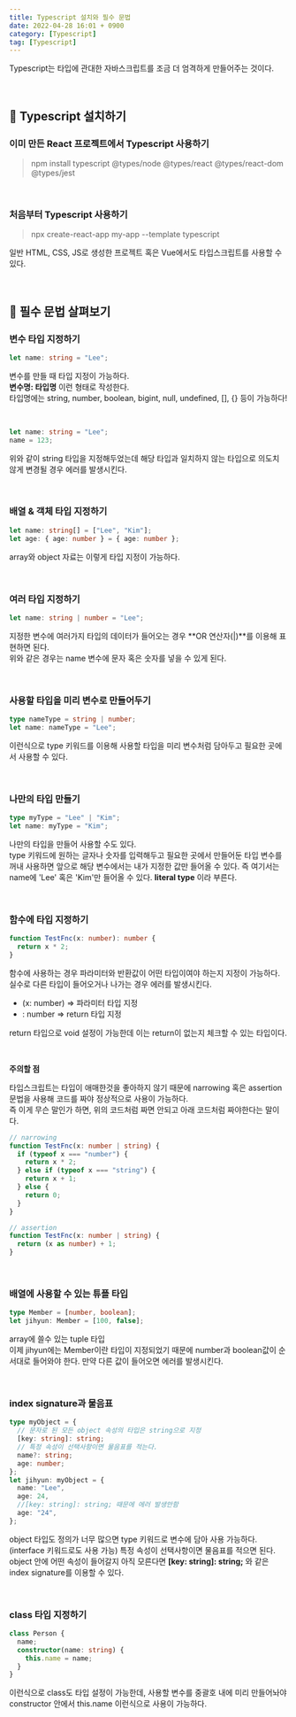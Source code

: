 ```yaml
---
title: Typescript 설치와 필수 문법
date: 2022-04-28 16:01 + 0900
category: [Typescript]
tag: [Typescript]
---
```


Typescript는 타입에 관대한 자바스크립트를 조금 더 엄격하게 만들어주는 것이다.

<br>

## 📌 Typescript 설치하기

### 이미 만든 React 프로젝트에서 Typescript 사용하기

> npm install typescript @types/node @types/react @types/react-dom @types/jest

<br>

### 처음부터 Typescript 사용하기

> npx create-react-app my-app --template typescript

일반 HTML, CSS, JS로 생성한 프로젝트 혹은 Vue에서도 타입스크립트를 사용할 수 있다.

<br>

## 📌 필수 문법 살펴보기

### 변수 타입 지정하기

```ts
let name: string = "Lee";
```

변수를 만들 때 타입 지정이 가능하다.  
**변수명: 타입명** 이런 형태로 작성한다.  
타입명에는 string, number, boolean, bigint, null, undefined, [], {} 등이 가능하다!

<br>

```ts
let name: string = "Lee";
name = 123;
```

위와 같이 string 타입을 지정해두었는데 해당 타입과 일치하지 않는 타입으로 의도치 않게 변경될 경우 에러를 발생시킨다.

<br>

### 배열 & 객체 타입 지정하기

```ts
let name: string[] = ["Lee", "Kim"];
let age: { age: number } = { age: number };
```

array와 object 자료는 이렇게 타입 지정이 가능하다.

<br>

### 여러 타입 지정하기

```ts
let name: string | number = "Lee";
```

지정한 변수에 여러가지 타입의 데이터가 들어오는 경우 **OR 연산자(|)**를 이용해 표현하면 된다.  
위와 같은 경우는 name 변수에 문자 혹은 숫자를 넣을 수 있게 된다.

<br>

### 사용할 타입을 미리 변수로 만들어두기

```ts
type nameType = string | number;
let name: nameType = "Lee";
```

이런식으로 type 키워드를 이용해 사용할 타입을 미리 변수처럼 담아두고 필요한 곳에서 사용할 수 있다.

<br>

### 나만의 타입 만들기

```ts
type myType = "Lee" | "Kim";
let name: myType = "Kim";
```

나만의 타입을 만들어 사용할 수도 있다.  
type 키워드에 원하는 글자나 숫자를 입력해두고 필요한 곳에서 만들어둔 타입 변수를 꺼내 사용하면 앞으로 해당 변수에서는 내가 지정한 값만 들어올 수 있다. 즉 여기서는 name에 'Lee' 혹은 'Kim'만 들어올 수 있다. **literal type** 이라 부른다.

<br>

### 함수에 타입 지정하기

```ts
function TestFnc(x: number): number {
  return x * 2;
}
```

함수에 사용하는 경우 파라미터와 반환값이 어떤 타입이여야 하는지 지정이 가능하다. 실수로 다른 타입이 들어오거나 나가는 경우 에러를 발생시킨다.

- (x: number) => 파라미터 타입 지정
- : number => return 타입 지정

return 타입으로 void 설정이 가능한데 이는 return이 없는지 체크할 수 있는 타입이다.

<br>

**주의할 점**

타입스크립트는 타입이 애매한것을 좋아하지 않기 때문에 narrowing 혹은 assertion 문법을 사용해 코드를 짜야 정상적으로 사용이 가능하다.  
즉 이게 무슨 말인가 하면, 위의 코드처럼 짜면 안되고 아래 코드처럼 짜야한다는 말이다.

```ts
// narrowing
function TestFnc(x: number | string) {
  if (typeof x === "number") {
    return x * 2;
  } else if (typeof x === "string") {
    return x + 1;
  } else {
    return 0;
  }
}

// assertion
function TestFnc(x: number | string) {
  return (x as number) + 1;
}
```

<br>

### 배열에 사용할 수 있는 튜플 타입

```ts
type Member = [number, boolean];
let jihyun: Member = [100, false];
```

array에 쓸수 있는 tuple 타입  
이제 jihyun에는 Member이란 타입이 지정되었기 때문에 number과 boolean값이 순서대로 들어와야 한다. 만약 다른 값이 들어오면 에러를 발생시킨다.

<br>

### index signature과 물음표

```ts
type myObject = {
  // 문자로 된 모든 object 속성의 타입은 string으로 지정
  [key: string]: string;
  // 특정 속성이 선택사항이면 물음표를 적는다.
  name?: string;
  age: number;
};
let jihyun: myObject = {
  name: "Lee",
  age: 24,
  //[key: string]: string; 때문에 에러 발생안함
  age: "24",
};
```

object 타입도 정의가 너무 많으면 type 키워드로 변수에 담아 사용 가능하다.(interface 키워드로도 사용 가능)
특정 속성이 선택사항이면 물음표를 적으면 된다.  
object 안에 어떤 속성이 들어갈지 아직 모른다면 **[key: string]: string;** 와 같은 index signature를 이용할 수 있다.

<br>

### class 타입 지정하기

```ts
class Person {
  name;
  constructor(name: string) {
    this.name = name;
  }
}
```

이런식으로 class도 타입 설정이 가능한데, 사용할 변수를 중괄호 내에 미리 만들어놔야 constructor 안에서 this.name 이런식으로 사용이 가능하다.

